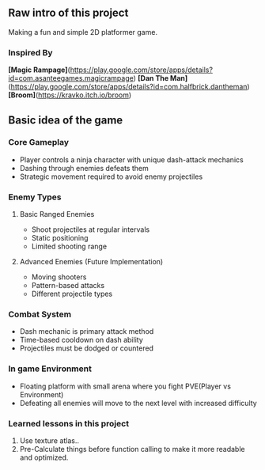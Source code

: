 ## Raw intro of this project

Making a fun and simple 2D platformer game.

### Inspired By

**[Magic Rampage]**(https://play.google.com/store/apps/details?id=com.asanteegames.magicrampage)
**[Dan The Man]**(https://play.google.com/store/apps/details?id=com.halfbrick.dantheman)
**[Broom]**(https://kravko.itch.io/broom)

## Basic idea of the game

### Core Gameplay

- Player controls a ninja character with unique dash-attack mechanics
- Dashing through enemies defeats them
- Strategic movement required to avoid enemy projectiles

### Enemy Types

1. Basic Ranged Enemies

   - Shoot projectiles at regular intervals
   - Static positioning
   - Limited shooting range

2. Advanced Enemies (Future Implementation)
   - Moving shooters
   - Pattern-based attacks
   - Different projectile types

### Combat System

- Dash mechanic is primary attack method
- Time-based cooldown on dash ability
- Projectiles must be dodged or countered

### In game Environment

- Floating platform with small arena where you fight PVE(Player vs Environment)
- Defeating all enemies will move to the next level with increased difficulty

### Learned lessons in this project

1. Use texture atlas..
2. Pre-Calculate things before function calling to make it more readable and optimized.
